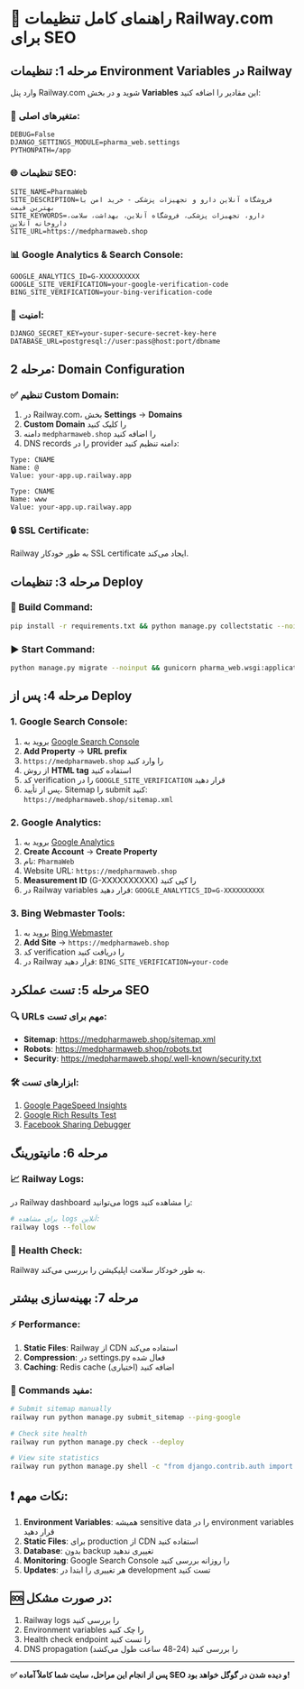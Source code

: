 # 🚂 راهنمای کامل تنظیمات Railway.com برای SEO

## مرحله 1: تنظیمات Environment Variables در Railway

وارد پنل Railway.com شوید و در بخش **Variables** این مقادیر را اضافه کنید:

### 🔧 متغیرهای اصلی:
```
DEBUG=False
DJANGO_SETTINGS_MODULE=pharma_web.settings
PYTHONPATH=/app
```

### 🌐 تنظیمات SEO:
```
SITE_NAME=PharmaWeb
SITE_DESCRIPTION=فروشگاه آنلاین دارو و تجهیزات پزشکی - خرید امن با بهترین قیمت
SITE_KEYWORDS=دارو، تجهیزات پزشکی، فروشگاه آنلاین، بهداشت، سلامت، داروخانه آنلاین
SITE_URL=https://medpharmaweb.shop
```

### 📊 Google Analytics & Search Console:
```
GOOGLE_ANALYTICS_ID=G-XXXXXXXXXX
GOOGLE_SITE_VERIFICATION=your-google-verification-code
BING_SITE_VERIFICATION=your-bing-verification-code
```

### 🔐 امنیت:
```
DJANGO_SECRET_KEY=your-super-secure-secret-key-here
DATABASE_URL=postgresql://user:pass@host:port/dbname
```

## مرحله 2: Domain Configuration

### ✅ تنظیم Custom Domain:
1. در Railway.com، بخش **Settings** → **Domains**
2. **Custom Domain** را کلیک کنید
3. دامنه `medpharmaweb.shop` را اضافه کنید
4. DNS records را در provider دامنه تنظیم کنید:

```
Type: CNAME
Name: @
Value: your-app.up.railway.app

Type: CNAME  
Name: www
Value: your-app.up.railway.app
```

### 🔒 SSL Certificate:
Railway به طور خودکار SSL certificate ایجاد می‌کند.

## مرحله 3: تنظیمات Deploy

### 🚀 Build Command:
```bash
pip install -r requirements.txt && python manage.py collectstatic --noinput
```

### ▶️ Start Command:
```bash
python manage.py migrate --noinput && gunicorn pharma_web.wsgi:application --bind 0.0.0.0:$PORT
```

## مرحله 4: پس از Deploy

### 1. Google Search Console:
1. بروید به [Google Search Console](https://search.google.com/search-console)
2. **Add Property** → **URL prefix**
3. `https://medpharmaweb.shop` را وارد کنید
4. از روش **HTML tag** استفاده کنید
5. کد verification را در `GOOGLE_SITE_VERIFICATION` قرار دهید
6. پس از تأیید، Sitemap را submit کنید: `https://medpharmaweb.shop/sitemap.xml`

### 2. Google Analytics:
1. بروید به [Google Analytics](https://analytics.google.com)
2. **Create Account** → **Create Property**
3. نام: `PharmaWeb`
4. Website URL: `https://medpharmaweb.shop`
5. **Measurement ID** (G-XXXXXXXXXX) را کپی کنید
6. در Railway variables قرار دهید: `GOOGLE_ANALYTICS_ID=G-XXXXXXXXXX`

### 3. Bing Webmaster Tools:
1. بروید به [Bing Webmaster](https://www.bing.com/webmasters)
2. **Add Site** → `https://medpharmaweb.shop`
3. کد verification را دریافت کنید
4. در Railway قرار دهید: `BING_SITE_VERIFICATION=your-code`

## مرحله 5: تست عملکرد SEO

### 🔍 URLs مهم برای تست:
- **Sitemap**: https://medpharmaweb.shop/sitemap.xml
- **Robots**: https://medpharmaweb.shop/robots.txt
- **Security**: https://medpharmaweb.shop/.well-known/security.txt

### 🛠️ ابزارهای تست:
1. [Google PageSpeed Insights](https://pagespeed.web.dev/)
2. [Google Rich Results Test](https://search.google.com/test/rich-results)
3. [Facebook Sharing Debugger](https://developers.facebook.com/tools/debug/)

## مرحله 6: مانیتورینگ

### 📈 Railway Logs:
در Railway dashboard می‌توانید logs را مشاهده کنید:
```bash
# برای مشاهده logs آنلاین:
railway logs --follow
```

### 🚨 Health Check:
Railway به طور خودکار سلامت اپلیکیشن را بررسی می‌کند.

## مرحله 7: بهینه‌سازی بیشتر

### ⚡ Performance:
1. **Static Files**: Railway از CDN استفاده می‌کند
2. **Compression**: در settings.py فعال شده
3. **Caching**: Redis cache اضافه کنید (اختیاری)

### 🔧 Commands مفید:
```bash
# Submit sitemap manually
railway run python manage.py submit_sitemap --ping-google

# Check site health  
railway run python manage.py check --deploy

# View site statistics
railway run python manage.py shell -c "from django.contrib.auth import get_user_model; print(f'Users: {get_user_model().objects.count()}')"
```

## ❗ نکات مهم:

1. **Environment Variables**: همیشه sensitive data را در environment variables قرار دهید
2. **Static Files**: برای production از CDN استفاده کنید
3. **Database**: بدون backup تغییری ندهید
4. **Monitoring**: Google Search Console را روزانه بررسی کنید
5. **Updates**: هر تغییری را ابتدا در development تست کنید

## 🆘 در صورت مشکل:

1. Railway logs را بررسی کنید
2. Environment variables را چک کنید  
3. Health check endpoint را تست کنید
4. DNS propagation را بررسی کنید (24-48 ساعت طول می‌کشد)

---

**✅ پس از انجام این مراحل، سایت شما کاملاً آماده SEO و دیده شدن در گوگل خواهد بود!**